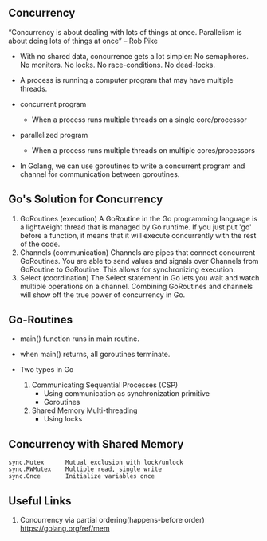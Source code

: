 ## Concurrency

“Concurrency is about dealing with lots of things at once. Parallelism
is about doing lots of things at once” – Rob Pike

- With no shared data, concurrence gets a lot simpler:
  No semaphores.
  No monitors.
  No locks.
  No race-conditions.
  No dead-locks.

- A process is running a computer program that may have multiple threads.
- concurrent program
  - When a process runs multiple threads on a single core/processor
- parallelized program
  - When a process runs multiple threads on multiple cores/processors
- In Golang, we can use goroutines to write a concurrent program and channel for communication
  between goroutines.

## Go's Solution for Concurrency

1. GoRoutines (execution)
   A GoRoutine in the Go programming language is a lightweight
   thread that is managed by Go runtime. If you just put 'go'
   before a function, it means that it will execute concurrently
   with the rest of the code.
2. Channels (communication)
   Channels are pipes that connect concurrent GoRoutines. You
   are able to send values and signals over Channels from GoRoutine
   to GoRoutine. This allows for synchronizing execution.
3. Select (coordination)
   The Select statement in Go lets you wait and watch multiple
   operations on a channel. Combining GoRoutines and channels will
   show off the true power of concurrency in Go.

## Go-Routines

- main() function runs in main routine.
- when main() returns, all goroutines terminate.

- Two types in Go
  1. Communicating Sequential Processes (CSP)
     - Using communication as synchronization primitive
     - Goroutines
  2. Shared Memory Multi-threading
     - Using locks

## Concurrency with Shared Memory

    sync.Mutex      Mutual exclusion with lock/unlock
    sync.RWMutex    Multiple read, single write
    sync.Once       Initialize variables once

## Useful Links

1. Concurrency via partial ordering(happens-before order) https://golang.org/ref/mem
